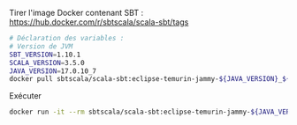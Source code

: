 

Tirer l'image Docker contenant SBT : https://hub.docker.com/r/sbtscala/scala-sbt/tags

```bash
# Déclaration des variables :
# Version de JVM
SBT_VERSION=1.10.1
SCALA_VERSION=3.5.0
JAVA_VERSION=17.0.10_7
docker pull sbtscala/scala-sbt:eclipse-temurin-jammy-${JAVA_VERSION}_${SBT_VERSION}_${SCALA_VERSION}
```

Exécuter

```bash
docker run -it --rm sbtscala/scala-sbt:eclipse-temurin-jammy-${JAVA_VERSION}_${SBT_VERSION}_${SCALA_VERSION}
```
